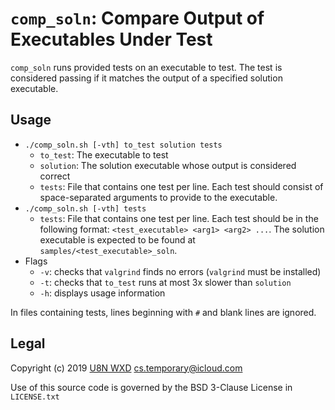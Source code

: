 # `comp_soln`: Compare Output of Executables Under Test

`comp_soln` runs provided tests on an executable to test. The test is considered
passing if it matches the output of a specified solution executable.

## Usage

* `./comp_soln.sh [-vth] to_test solution tests`
    * `to_test`: The executable to test
    * `solution`: The solution executable whose output is considered correct
    * `tests`: File that contains one test per line. Each test should consist of
      space-separated arguments to provide to the executable.
* `./comp_soln.sh [-vth] tests`
    * `tests`: File that contains one test per line. Each test should be in the
      following format: `<test_executable> <arg1> <arg2> ...`. The solution
      executable is expected to be found at `samples/<test_executable>_soln`.
* Flags
    * `-v`: checks that `valgrind` finds no errors (`valgrind` must be
      installed)
    * `-t`: checks that `to_test` runs at most 3x slower than `solution`
    * `-h`: displays usage information

In files containing tests, lines beginning with `#` and blank lines are ignored.

## Legal

Copyright (c) 2019 [U8N WXD](https://github.com/U8NWXD)
<cs.temporary@icloud.com>

Use of this source code is governed by the BSD 3-Clause License in `LICENSE.txt`
